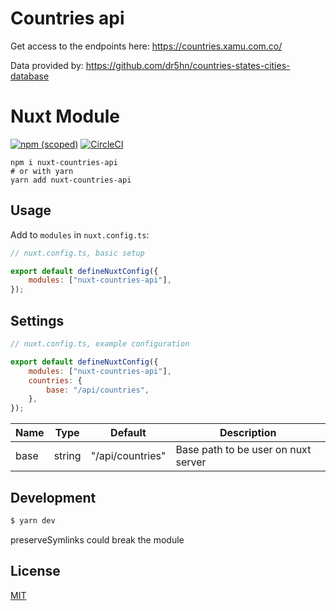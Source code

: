 # Countries api

Get access to the endpoints here: https://countries.xamu.com.co/

Data provided by: https://github.com/dr5hn/countries-states-cities-database

# Nuxt Module

[![npm (scoped)](https://img.shields.io/npm/v/nuxt-countries-api)](https://github.com/vis97c/countries-api/tree/master) [![CircleCI](https://dl.circleci.com/status-badge/img/gh/vis97c/countries-api/tree/master.svg?style=svg)](https://dl.circleci.com/status-badge/redirect/gh/vis97c/countries-api/tree/master)

```shell
npm i nuxt-countries-api
# or with yarn
yarn add nuxt-countries-api
```

## Usage

Add to `modules` in `nuxt.config.ts`:

```js
// nuxt.config.ts, basic setup

export default defineNuxtConfig({
	modules: ["nuxt-countries-api"],
});
```

## Settings

```js
// nuxt.config.ts, example configuration

export default defineNuxtConfig({
	modules: ["nuxt-countries-api"],
	countries: {
		base: "/api/countries",
	},
});
```

| Name | Type   | Default          | Description                         |
| ---- | ------ | ---------------- | ----------------------------------- |
| base | string | "/api/countries" | Base path to be user on nuxt server |

## Development

```bash
$ yarn dev
```

preserveSymlinks could break the module

## License

[MIT](http://opensource.org/licenses/MIT)
